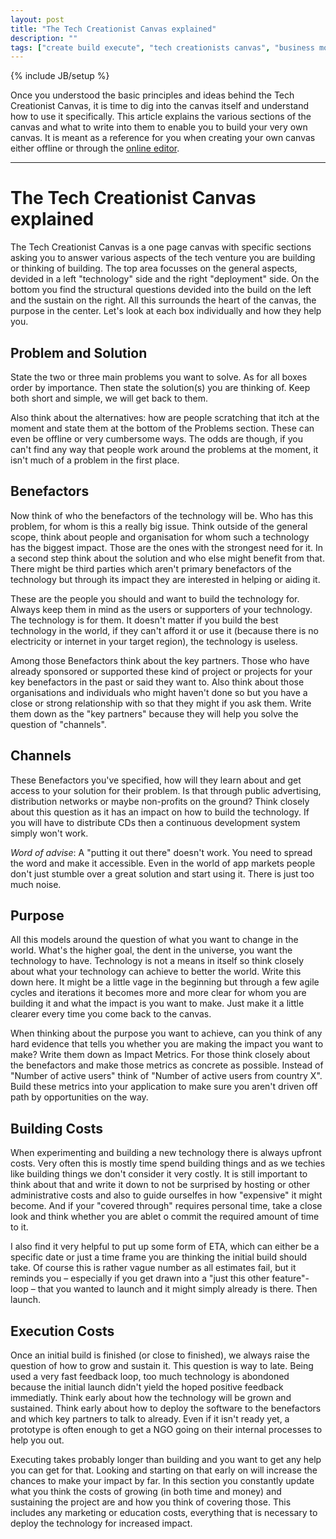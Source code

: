 ```yaml
---
layout: post
title: "The Tech Creationist Canvas explained"
description: ""
tags: ["create build execute", "tech creationists canvas", "business model canvas", "cbe", "lean startup canvas", "lean startup"]
---
```

{% include JB/setup %}

Once you understood the basic principles and ideas behind the Tech Creationist Canvas, it is time to dig into the canvas itself and understand how to use it specifically. This article explains the various sections of the canvas and what to write into them to enable you to build your very own canvas. It is meant as a reference for you when creating your own canvas either offline or through the [online editor](http://canvas.create-build-execute.com).


---

# The Tech Creationist Canvas explained

The Tech Creationist Canvas is a one page canvas with specific sections asking you to answer various aspects of the tech venture you are building or thinking of building. The top area focusses on the general aspects, devided in a left "technology" side and the right "deployment" side. On the bottom you find the structural questions devided into the build on the left and the sustain on the right. All this surrounds the heart of the canvas, the purpose in the center. Let's look at each box individually and how they help you.

## Problem and Solution

State the two or three main problems you want to solve. As for all boxes order by importance. Then state the solution(s) you are thinking of. Keep both short and simple, we will get back to them.

Also think about the alternatives: how are people scratching that itch at the moment and state them at the bottom of the Problems section. These can even be offline or very cumbersome ways. The odds are though, if you can't find any way that people work around the problems at the moment, it isn't much of a problem in the first place.

## Benefactors

Now think of who the benefactors of the technology will be. Who has this problem, for whom is this a really big issue. Think outside of the general scope, think about people and organisation for whom such a technology has the biggest impact. Those are the ones with the strongest need for it. In a second step think about the solution and who else might benefit from that. There might be third parties which aren't primary benefactors of the technology but through its impact they are interested in helping or aiding it.

These are the people you should and want to build the technology for. Always keep them in mind as the users or supporters of your technology. The technology is for them. It doesn't matter if you build the best technology in the world, if they can't afford it or use it (because there is no electricity or internet in your target region), the technology is useless.

Among those Benefactors think about the key partners. Those who have already sponsored or supported these kind of project or projects for your key benefactors in the past or said they want to. Also think about those organisations and individuals who might haven't done so but you have a close or strong relationship with so that they might if you ask them. Write them down as the "key partners" because they will help you solve the question of "channels".

## Channels

These Benefactors you've specified, how will they learn about and get access to your solution for their problem. Is that through public advertising, distribution networks or maybe non-profits on the ground? Think closely about this question as it has an impact on how to build the technology. If you will have to distribute CDs then a continuous development system simply won't work.

_Word of advise_: A "putting it out there" doesn't work. You need to spread the word and make it accessible. Even in the world of app markets people don't just stumble over a great solution and start using it. There is just too much noise.

## Purpose

All this models around the question of what you want to change in the world. What's the higher goal, the dent in the universe, you want the technology to have. Technology is not a means in itself so think closely about what your technology can achieve to better the world. Write this down here. It might be a little vage in the beginning but through a few agile cycles and iterations it becomes more and more clear for whom you are building it and what the impact is you want to make. Just make it a little clearer every time you come back to the canvas.

When thinking about the purpose you want to achieve, can you think of any hard evidence that tells you whether you are making the impact you want to make? Write them down as Impact Metrics. For those think closely about the benefactors and make those metrics as concrete as possible. Instead of "Number of active users" think of "Number of active users from country X". Build these metrics into your application to make sure you aren't driven off path by opportunities on the way.

## Building Costs

When experimenting and building a new technology there is always upfront costs. Very often this is mostly time spend building things and as we techies like building things we don't consider it very costly. It is still important to think about that and write it down to not be surprised by hosting or other administrative costs and also to guide ourselfes in how "expensive" it might become. And if your "covered through" requires personal time, take a close look and think whether you are ablet o commit the required amount of time to it.

I also find it very helpful to put up some form of ETA, which can either be a specific date or just a time frame you are thinking the initial build should take. Of course this is rather vague number as all estimates fail, but it reminds you – especially if you get drawn into a "just this other feature"-loop – that you wanted to launch and it might simply already is there. Then launch.

## Execution Costs

Once an initial build is finished (or close to finished), we always raise the question of how to grow and sustain it. This question is way to late. Being used a very fast feedback loop, too much technology is abondoned because the initial launch didn't yield the hoped positive feedback immediatly. Think early about how the technology will be grown and sustained. Think early about how to deploy the software to the benefactors and which key partners to talk to already. Even if it isn't ready yet, a prototype is often enough to get a NGO going on their internal processes to help you out.

Executing takes probably longer than building and you want to get any help you can get for that. Looking and starting on that early on will increase the chances to make your impact by far. In this section you constantly update what you think the costs of growing (in both time and money) and sustaining the project are and how you think of covering those. This includes any marketing or education costs, everything that is necessary to deploy the technology for increased impact.



